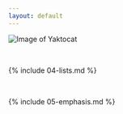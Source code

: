 ```yaml
---
layout: default
---
```


![Image of Yaktocat](https://octodex.github.com/images/yaktocat.png)



<br>

{% include 04-lists.md %}

<br>

{% include 05-emphasis.md %}